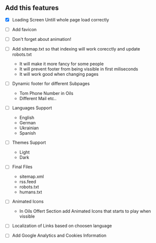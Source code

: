 ## Add this features

- [x] Loading Screen Untill whole page load correctly

- [ ] Add favicon
- [ ] Don't forget about animation!

- [ ] Add sitemap.txt so that indexing will work corecctly and update robots.txt

  - It will make it more fancy for some people
  - It will prevent footer from being vissible in first miliseconds
  - It will work good when changing pages

- [ ] Dynamic footer for different Subpages

  - Tom Phone Number in Oils
  - Different Mail etc..

- [ ] Languages Support

  - English
  - German
  - Ukrainian
  - Spanish

- [ ] Themes Support

  - Light
  - Dark

- [ ] Final Files

  - sitemap.xml
  - rss.feed
  - robots.txt
  - humans.txt

- [ ] Animated Icons

  - In Oils Offert Section add Animated Icons that starts to play when vissible

- [ ] Localization of Links based on choosen language

- [ ] Add Google Analytics and Cookies Information
